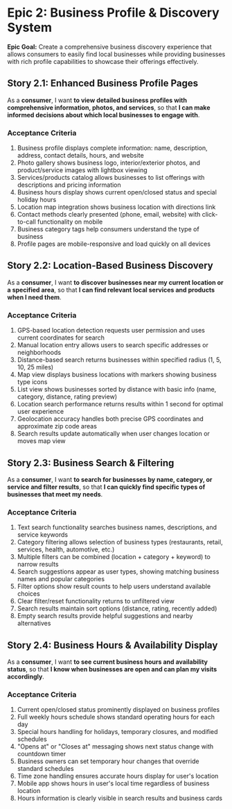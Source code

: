# Epic 2: Business Profile & Discovery System

**Epic Goal:** Create a comprehensive business discovery experience that allows consumers to easily find local businesses while providing businesses with rich profile capabilities to showcase their offerings effectively.

## Story 2.1: Enhanced Business Profile Pages

As a **consumer**,
I want **to view detailed business profiles with comprehensive information, photos, and services**,
so that **I can make informed decisions about which local businesses to engage with**.

### Acceptance Criteria
1. Business profile displays complete information: name, description, address, contact details, hours, and website
2. Photo gallery shows business logo, interior/exterior photos, and product/service images with lightbox viewing
3. Services/products catalog allows businesses to list offerings with descriptions and pricing information
4. Business hours display shows current open/closed status and special holiday hours
5. Location map integration shows business location with directions link
6. Contact methods clearly presented (phone, email, website) with click-to-call functionality on mobile
7. Business category tags help consumers understand the type of business
8. Profile pages are mobile-responsive and load quickly on all devices

## Story 2.2: Location-Based Business Discovery

As a **consumer**,
I want **to discover businesses near my current location or a specified area**,
so that **I can find relevant local services and products when I need them**.

### Acceptance Criteria
1. GPS-based location detection requests user permission and uses current coordinates for search
2. Manual location entry allows users to search specific addresses or neighborhoods
3. Distance-based search returns businesses within specified radius (1, 5, 10, 25 miles)
4. Map view displays business locations with markers showing business type icons
5. List view shows businesses sorted by distance with basic info (name, category, distance, rating preview)
6. Location search performance returns results within 1 second for optimal user experience
7. Geolocation accuracy handles both precise GPS coordinates and approximate zip code areas
8. Search results update automatically when user changes location or moves map view

## Story 2.3: Business Search & Filtering

As a **consumer**,
I want **to search for businesses by name, category, or service and filter results**,
so that **I can quickly find specific types of businesses that meet my needs**.

### Acceptance Criteria
1. Text search functionality searches business names, descriptions, and service keywords
2. Category filtering allows selection of business types (restaurants, retail, services, health, automotive, etc.)
3. Multiple filters can be combined (location + category + keyword) to narrow results
4. Search suggestions appear as user types, showing matching business names and popular categories
5. Filter options show result counts to help users understand available choices
6. Clear filter/reset functionality returns to unfiltered view
7. Search results maintain sort options (distance, rating, recently added)
8. Empty search results provide helpful suggestions and nearby alternatives

## Story 2.4: Business Hours & Availability Display

As a **consumer**,
I want **to see current business hours and availability status**,
so that **I know when businesses are open and can plan my visits accordingly**.

### Acceptance Criteria
1. Current open/closed status prominently displayed on business profiles
2. Full weekly hours schedule shows standard operating hours for each day
3. Special hours handling for holidays, temporary closures, and modified schedules
4. "Opens at" or "Closes at" messaging shows next status change with countdown timer
5. Business owners can set temporary hour changes that override standard schedules
6. Time zone handling ensures accurate hours display for user's location
7. Mobile app shows hours in user's local time regardless of business location
8. Hours information is clearly visible in search results and business cards
